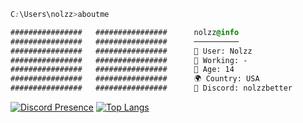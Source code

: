 ```css
C:\Users\nolzz>aboutme

################   ################      nolzz@info
################   ################      ──────────
################   ################      👤 User: Nolzz
################   ################      💪 Working: -
################   ################      🎈 Age: 14
################   ################      🌍 Country: USA
################   ################      🔗 Discord: nolzzbetter
```
[![Discord Presence](https://lanyard.cnrad.dev/api/973353143389794444)](https://discord.com/users/973353143389794444)
[![Top Langs](https://github-readme-stats.vercel.app/api/top-langs/?username=NolzzBetter)](https://frzn.fun)
